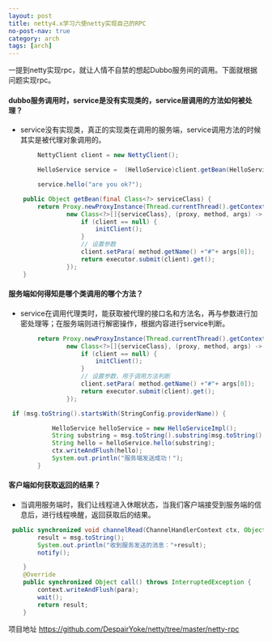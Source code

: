 ```yaml
---
layout: post
title: netty4.x学习六使netty实现自己的RPC
no-post-nav: true
category: arch
tags: [arch]
---
```


一提到netty实现rpc，就让人情不自禁的想起Dubbo服务间的调用。下面就根据问题实现rpc。

#### dubbo服务调用时，service是没有实现类的，service层调用的方法如何被处理？
- service没有实现类，真正的实现类在调用的服务端，service调用方法的时候其实是被代理对象调用的。
```java
        NettyClient client = new NettyClient();

        HelloService service =  (HelloService)client.getBean(HelloService.class);

        service.hello("are you ok?");
```
```java
    public Object getBean(final Class<?> serviceClass) {
        return Proxy.newProxyInstance(Thread.currentThread().getContextClassLoader(),
                new Class<?>[]{serviceClass}, (proxy, method, args) -> {
                    if (client == null) {
                        initClient();
                    }
                    // 设置参数
                    client.setPara( method.getName() +"#"+ args[0]);
                    return executor.submit(client).get();
                });
    }
```
#### 服务端如何得知是哪个类调用的哪个方法？
- service在调用代理类时，能获取被代理的接口名和方法名，再与参数进行加密处理等；在服务端则进行解密操作，根据内容进行service判断。
```java
        return Proxy.newProxyInstance(Thread.currentThread().getContextClassLoader(),
                new Class<?>[]{serviceClass}, (proxy, method, args) -> {
                    if (client == null) {
                        initClient();
                    }
                    // 设置参数，用于调用方法判断
                    client.setPara( method.getName() +"#"+ args[0]);
                    return executor.submit(client).get();
                });
```
```java
 if (msg.toString().startsWith(StringConfig.providerName)) {

            HelloService helloService = new HelloServiceImpl();
            String substring = msg.toString().substring(msg.toString().lastIndexOf("#"));
            String hello = helloService.hello(substring);
            ctx.writeAndFlush(hello);
            System.out.println("服务端发送成功！");
        }
```
#### 客户端如何获取返回的结果？
- 当调用服务端时，我们让线程进入休眠状态，当我们客户端接受到服务端的信息后，进行线程唤醒，返回获取后的结果。
```java
 public synchronized void channelRead(ChannelHandlerContext ctx, Object msg){
        result = msg.toString();
        System.out.println("收到服务发送的消息："+result);
        notify();

    }
    @Override
    public synchronized Object call() throws InterruptedException {
        context.writeAndFlush(para);
        wait();
        return result;
    }
```
项目地址 https://github.com/DespairYoke/netty/tree/master/netty-rpc